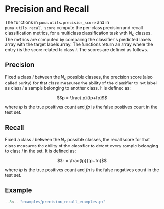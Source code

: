 # Precision and Recall

The functions in `puma.utils.precision_score` and in `puma.utils.recall_score` compute the per-class precision and recall classification metrics, for a multiclass classification task with $N_c$ classes. The metrics are computed by comparing the classifier's predicted labels array with the target labels array. The functions return an array where the entry $i$ is the score related to class $i$. The scores are defined as follows.

## Precision

Fixed a class $i$ between the $N_c$ possible classes, the precision score (also called purity) for that class measures the ability of the classifier to not label as class $i$ a sample belonging to another class. It is defined as:

$$p = \frac{tp}{tp+fp}$$

where $tp$ is the true positives count and $fp$ is the false positives count in the test set.

## Recall

Fixed a class $i$ between the $N_c$ possible classes, the recall score for that class measures the ability of the classifier to detect every sample belonging to class $i$ in the set. It is defined as:

$$r = \frac{tp}{tp+fn}$$

where $tp$ is the true positives count and $fn$ is the false negatives count in the test set.

## Example


```py
--8<-- "examples/precision_recall_examples.py"
```